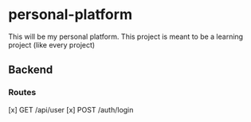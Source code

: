 # personal-platform
This will be my personal platform. This project is meant to be a learning project (like every project)


## Backend

### Routes

[x] GET /api/user
[x] POST /auth/login